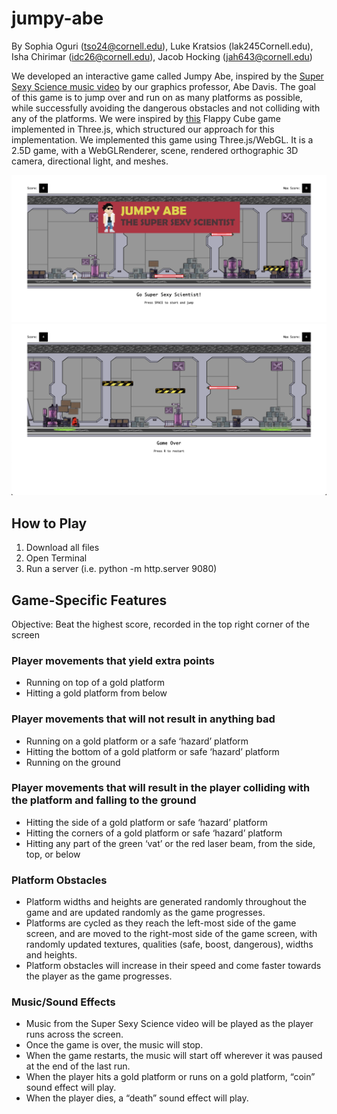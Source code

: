 # jumpy-abe
By Sophia Oguri (tso24@cornell.edu), Luke Kratsios (lak245Cornell.edu), Isha Chirimar (idc26@cornell.edu), Jacob Hocking (jah643@cornell.edu) 

We developed an interactive game called Jumpy Abe, inspired by the [Super Sexy Science music video](https://www.youtube.com/watch?v=sy-kueG6KlA) by our graphics professor, Abe Davis. The goal of this game is to jump over and run on as many platforms as possible, while successfully avoiding the dangerous obstacles and not colliding with any of the platforms. We were inspired by [this](https://github.com/hehuilong/FlappyCube) Flappy Cube game implemented in Three.js, which structured our approach for this implementation. We implemented this game using Three.js/WebGL. It is a 2.5D game, with a WebGLRenderer, scene, rendered orthographic 3D camera, directional light, and meshes. 

![](game-start.png) ![](game-play.png)

## How to Play
1. Download all files
2. Open Terminal 
3. Run a server (i.e. python -m http.server 9080) 

## Game-Specific Features
Objective: Beat the highest score, recorded in the top right corner of the screen 

### Player movements that yield extra points 
- Running on top of a gold platform
- Hitting a gold platform from below

### Player movements that will not result in anything bad 
- Running on a gold platform or a safe ‘hazard’ platform 
- Hitting the bottom of a gold platform or safe ‘hazard’ platform
- Running on the ground 

### Player movements that will result in the player colliding with the platform and falling to the ground 
- Hitting the side of a gold platform or safe ‘hazard’ platform
- Hitting the corners of a gold platform or safe ‘hazard’ platform
- Hitting any part of the green ‘vat’ or the red laser beam, from the side, top, or below

### Platform Obstacles
- Platform widths and heights are generated randomly throughout the game and are updated randomly as the game progresses.
- Platforms are cycled as they reach the left-most side of the game screen, and are moved to the right-most side of the game screen, with randomly updated textures, qualities (safe, boost, dangerous), widths and heights. 
- Platform obstacles will increase in their speed and come faster towards the player as the game progresses.

### Music/Sound Effects
- Music from the Super Sexy Science video will be played as the player runs across the screen.
- Once the game is over, the music will stop.
- When the game restarts, the music will start off wherever it was paused at the end of the last run.
- When the player hits a gold platform or runs on a gold platform, “coin” sound effect will play. 
- When the player dies, a “death” sound effect will play.
